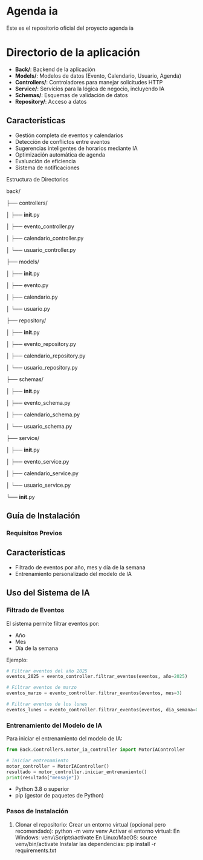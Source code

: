 # Agenda ia
Este es el repositorio oficial del proyecto agenda ia 
 
# Directorio de la aplicación

- **Back/**: Backend de la aplicación
- **Models/**: Modelos de datos (Evento, Calendario, Usuario, Agenda)
- **Controllers/**: Controladores para manejar solicitudes HTTP
- **Service/**: Servicios para la lógica de negocio, incluyendo IA
- **Schemas/**: Esquemas de validación de datos
- **Repository/**: Acceso a datos
## Características

- Gestión completa de eventos y calendarios
- Detección de conflictos entre eventos
- Sugerencias inteligentes de horarios mediante IA
- Optimización automática de agenda
- Evaluación de eficiencia
- Sistema de notificaciones

Estructura de Directorios

back/

├── controllers/

│   ├── __init__.py

│   ├── evento_controller.py

│   ├── calendario_controller.py

│   └── usuario_controller.py

├── models/

│   ├── __init__.py

│   ├── evento.py

│   ├── calendario.py

│   └── usuario.py

├── repository/

│   ├── __init__.py

│   ├── evento_repository.py

│   ├── calendario_repository.py

│   └── usuario_repository.py

├── schemas/

│   ├── __init__.py

│   ├── evento_schema.py

│   ├── calendario_schema.py

│   └── usuario_schema.py

├── service/

│   ├── __init__.py

│   ├── evento_service.py

│   ├── calendario_service.py

│   └── usuario_service.py

└── __init__.py 
## Guía de Instalación

### Requisitos Previos

## Características
- Filtrado de eventos por año, mes y día de la semana
- Entrenamiento personalizado del modelo de IA

## Uso del Sistema de IA

### Filtrado de Eventos
El sistema permite filtrar eventos por:
- Año
- Mes
- Día de la semana

Ejemplo:
```python
# Filtrar eventos del año 2025
eventos_2025 = evento_controller.filtrar_eventos(eventos, año=2025)

# Filtrar eventos de marzo
eventos_marzo = evento_controller.filtrar_eventos(eventos, mes=3)

# Filtrar eventos de los lunes
eventos_lunes = evento_controller.filtrar_eventos(eventos, dia_semana=0)
```

### Entrenamiento del Modelo de IA
Para iniciar el entrenamiento del modelo de IA:

```python
from Back.Controllers.motor_ia_controller import MotorIAController

# Iniciar entrenamiento
motor_controller = MotorIAController()
resultado = motor_controller.iniciar_entrenamiento()
print(resultado["mensaje"])
```
- Python 3.8 o superior
- pip (gestor de paquetes de Python)

### Pasos de Instalación

1. Clonar el repositorio:
Crear un entorno virtual (opcional pero recomendado):
python -m venv venv
Activar el entorno virtual:
En Windows:
venv\Scripts\activate
En Linux/MacOS:
source venv/bin/activate
Instalar las dependencias:
pip install -r requirements.txt

